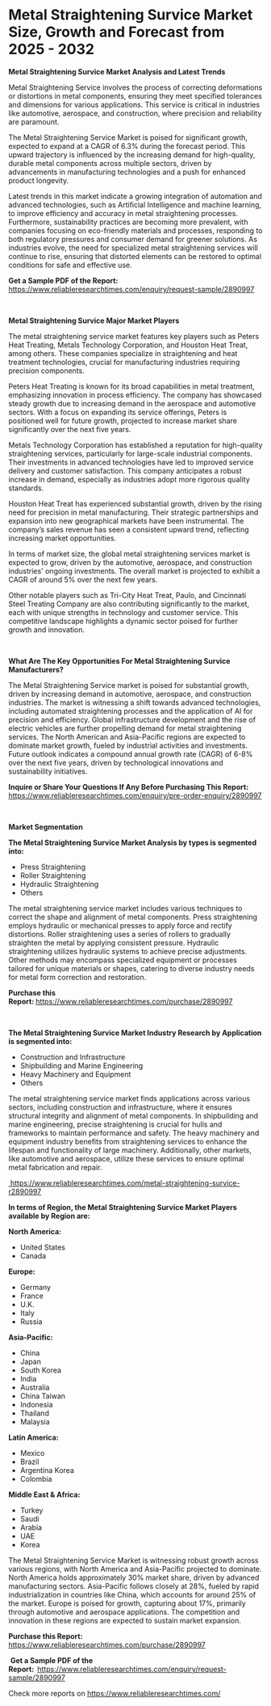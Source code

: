 <p><h1>Metal Straightening Survice Market Size, Growth and Forecast from 2025 - 2032</h1></p><p><strong>Metal Straightening Survice Market Analysis and Latest Trends</strong></p>
<p><p>Metal Straightening Service involves the process of correcting deformations or distortions in metal components, ensuring they meet specified tolerances and dimensions for various applications. This service is critical in industries like automotive, aerospace, and construction, where precision and reliability are paramount.</p><p>The Metal Straightening Service Market is poised for significant growth, expected to expand at a CAGR of 6.3% during the forecast period. This upward trajectory is influenced by the increasing demand for high-quality, durable metal components across multiple sectors, driven by advancements in manufacturing technologies and a push for enhanced product longevity.</p><p>Latest trends in this market indicate a growing integration of automation and advanced technologies, such as Artificial Intelligence and machine learning, to improve efficiency and accuracy in metal straightening processes. Furthermore, sustainability practices are becoming more prevalent, with companies focusing on eco-friendly materials and processes, responding to both regulatory pressures and consumer demand for greener solutions. As industries evolve, the need for specialized metal straightening services will continue to rise, ensuring that distorted elements can be restored to optimal conditions for safe and effective use.</p></p>
<p><strong>Get a Sample PDF of the Report:&nbsp;</strong> <a href="https://www.reliableresearchtimes.com/enquiry/request-sample/2890997?utm_campaign=3504&utm_medium=2&utm_source=Github&utm_content=ia&utm_term=14032025&utm_id=metal-straightening-survice">https://www.reliableresearchtimes.com/enquiry/request-sample/2890997</a></p>
<p>&nbsp;</p>
<p><strong>Metal Straightening Survice Major Market Players</strong></p>
<p><p>The metal straightening service market features key players such as Peters Heat Treating, Metals Technology Corporation, and Houston Heat Treat, among others. These companies specialize in straightening and heat treatment technologies, crucial for manufacturing industries requiring precision components.</p><p>Peters Heat Treating is known for its broad capabilities in metal treatment, emphasizing innovation in process efficiency. The company has showcased steady growth due to increasing demand in the aerospace and automotive sectors. With a focus on expanding its service offerings, Peters is positioned well for future growth, projected to increase market share significantly over the next five years.</p><p>Metals Technology Corporation has established a reputation for high-quality straightening services, particularly for large-scale industrial components. Their investments in advanced technologies have led to improved service delivery and customer satisfaction. This company anticipates a robust increase in demand, especially as industries adopt more rigorous quality standards.</p><p>Houston Heat Treat has experienced substantial growth, driven by the rising need for precision in metal manufacturing. Their strategic partnerships and expansion into new geographical markets have been instrumental. The company’s sales revenue has seen a consistent upward trend, reflecting increasing market opportunities.</p><p>In terms of market size, the global metal straightening services market is expected to grow, driven by the automotive, aerospace, and construction industries' ongoing investments. The overall market is projected to exhibit a CAGR of around 5% over the next few years.</p><p>Other notable players such as Tri-City Heat Treat, Paulo, and Cincinnati Steel Treating Company are also contributing significantly to the market, each with unique strengths in technology and customer service. This competitive landscape highlights a dynamic sector poised for further growth and innovation.</p></p>
<p>&nbsp;</p>
<p><strong>What Are The Key Opportunities For Metal Straightening Survice Manufacturers?</strong></p>
<p><p>The Metal Straightening Service market is poised for substantial growth, driven by increasing demand in automotive, aerospace, and construction industries. The market is witnessing a shift towards advanced technologies, including automated straightening processes and the application of AI for precision and efficiency. Global infrastructure development and the rise of electric vehicles are further propelling demand for metal straightening services. The North American and Asia-Pacific regions are expected to dominate market growth, fueled by industrial activities and investments. Future outlook indicates a compound annual growth rate (CAGR) of 6-8% over the next five years, driven by technological innovations and sustainability initiatives.</p></p>
<p><strong>Inquire or Share Your Questions If Any Before Purchasing This Report:</strong> <a href="https://www.reliableresearchtimes.com/enquiry/pre-order-enquiry/2890997?utm_campaign=3504&utm_medium=2&utm_source=Github&utm_content=ia&utm_term=14032025&utm_id=metal-straightening-survice">https://www.reliableresearchtimes.com/enquiry/pre-order-enquiry/2890997</a></p>
<p>&nbsp;</p>
<p><strong>Market Segmentation</strong></p>
<p><strong>The Metal Straightening Survice Market Analysis by types is segmented into:</strong></p>
<p><ul><li>Press Straightening</li><li>Roller Straightening</li><li>Hydraulic Straightening</li><li>Others</li></ul></p>
<p><p>The metal straightening service market includes various techniques to correct the shape and alignment of metal components. Press straightening employs hydraulic or mechanical presses to apply force and rectify distortions. Roller straightening uses a series of rollers to gradually straighten the metal by applying consistent pressure. Hydraulic straightening utilizes hydraulic systems to achieve precise adjustments. Other methods may encompass specialized equipment or processes tailored for unique materials or shapes, catering to diverse industry needs for metal form correction and restoration.</p></p>
<p><strong>Purchase this Report:&nbsp;</strong><a href="https://www.reliableresearchtimes.com/purchase/2890997?utm_campaign=3504&utm_medium=2&utm_source=Github&utm_content=ia&utm_term=14032025&utm_id=metal-straightening-survice">https://www.reliableresearchtimes.com/purchase/2890997</a></p>
<p>&nbsp;</p>
<p><strong>The Metal Straightening Survice Market Industry Research by Application is segmented into:</strong></p>
<p><ul><li>Construction and Infrastructure</li><li>Shipbuilding and Marine Engineering</li><li>Heavy Machinery and Equipment</li><li>Others</li></ul></p>
<p><p>The metal straightening service market finds applications across various sectors, including construction and infrastructure, where it ensures structural integrity and alignment of metal components. In shipbuilding and marine engineering, precise straightening is crucial for hulls and frameworks to maintain performance and safety. The heavy machinery and equipment industry benefits from straightening services to enhance the lifespan and functionality of large machinery. Additionally, other markets, like automotive and aerospace, utilize these services to ensure optimal metal fabrication and repair.</p></p>
<p><a href="https://www.reliableresearchtimes.com/metal-straightening-survice-r2890997?utm_campaign=3504&utm_medium=2&utm_source=Github&utm_content=ia&utm_term=14032025&utm_id=metal-straightening-survice">&nbsp;https://www.reliableresearchtimes.com/metal-straightening-survice-r2890997</a></p>
<p><strong>In terms of Region, the Metal Straightening Survice Market Players available by Region are:</strong></p>
<p>
    <p> <strong> North America: </strong>
        <ul>
            <li>United States</li>
            <li>Canada</li>
        </ul>
        </p> 
    <p> <strong> Europe: </strong>
        <ul>
            <li>Germany</li>
            <li>France</li>
            <li>U.K.</li>
            <li>Italy</li>
            <li>Russia</li>
        </ul>
        </p> 
    <p> <strong> Asia-Pacific: </strong>
        <ul>
            <li>China</li>
            <li>Japan</li>
            <li>South Korea</li>
            <li>India</li>
            <li>Australia</li>
            <li>China Taiwan</li>
            <li>Indonesia</li>
            <li>Thailand</li>
            <li>Malaysia</li>
        </ul>
        </p> 
    <p> <strong> Latin America: </strong>
        <ul>
            <li>Mexico</li>
            <li>Brazil</li>
            <li>Argentina Korea</li>
            <li>Colombia</li>
        </ul>
        </p> 
    <p> <strong> Middle East & Africa: </strong>
        <ul>
            <li>Turkey</li>
            <li>Saudi</li>
            <li>Arabia</li>
            <li>UAE</li>
            <li>Korea</li>
        </ul>
    </p>
    </p>
<p><p>The Metal Straightening Service Market is witnessing robust growth across various regions, with North America and Asia-Pacific projected to dominate. North America holds approximately 30% market share, driven by advanced manufacturing sectors. Asia-Pacific follows closely at 28%, fueled by rapid industrialization in countries like China, which accounts for around 25% of the market. Europe is poised for growth, capturing about 17%, primarily through automotive and aerospace applications. The competition and innovation in these regions are expected to sustain market expansion.</p></p>
<p><strong>Purchase this Report: </strong><a href="https://www.reliableresearchtimes.com/purchase/2890997?utm_campaign=3504&utm_medium=2&utm_source=Github&utm_content=ia&utm_term=14032025&utm_id=metal-straightening-survice">https://www.reliableresearchtimes.com/purchase/2890997</a></p>
<p>&nbsp;<strong>Get a Sample PDF of the Report:&nbsp;&nbsp;</strong><a href="https://www.reliableresearchtimes.com/enquiry/request-sample/2890997?utm_campaign=3504&utm_medium=2&utm_source=Github&utm_content=ia&utm_term=14032025&utm_id=metal-straightening-survice">https://www.reliableresearchtimes.com/enquiry/request-sample/2890997</a></p>
<p><strong></strong></p>
<p>Check more reports on <a href="https://www.reliableresearchtimes.com/?utm_campaign=3504&utm_medium=2&utm_source=Github&utm_content=ia&utm_term=14032025&utm_id=metal-straightening-survice">https://www.reliableresearchtimes.com/</a></p>